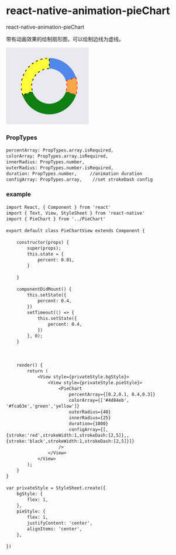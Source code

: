 # react-native-animation-pieChart
react-native-animation-pieChart

带有动画效果的绘制扇形图，可以绘制边线为虚线。

![显示文本](https://github.com/zramals/react-native-animation-pieChart/blob/master/demo/示例图.png)

### PropTypes

```
percentArray: PropTypes.array.isRequired,
colorArray: PropTypes.array.isRequired,
innerRadius: PropTypes.number,
outerRadius: PropTypes.number.isRequired,
duration: PropTypes.number,     //animation duration
configArray: PropTypes.array,    //set strokeDash config
```

### example
```
import React, { Component } from 'react'
import { Text, View, StyleSheet } from 'react-native'
import { PieChart } from '../PieChart'

export default class PieChartView extends Component {

	constructor(props) {
		super(props);
		this.state = {
			percent: 0.01,
		}

	}

	componentDidMount() {
		this.setState({
			percent: 0.4,
		})
		setTimeout(() => {
			this.setState({
				percent: 0.4,
			})
		}, 0);
	}



	render() {
		return (
			<View style={privateStyle.bgStyle}>
				<View style={privateStyle.pieStyle}>
					<PieChart
						percentArray={[0.2,0.1, 0.4,0.3]}
						colorArray={['#4d84eb', '#fca63e','green','yellow']}
						outerRadius={40}
						innerRadius={25}
						duration={1000}
						configArray={[,{stroke:'red',strokeWidth:1,strokeDash:[2,5]},,{stroke:'black',strokeWidth:1,strokeDash:[2,5]}]}
					/>
				</View>
			</View>
		);
	}
}

var privateStyle = StyleSheet.create({
	bgStyle: {
		flex: 1,
	},
	pieStyle: {
		flex: 1,
		justifyContent: 'center',
		alignItems: 'center',
	},

})
```
